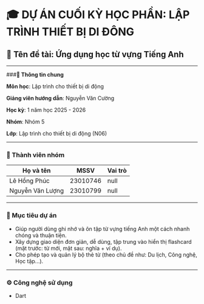 # **🎓 DỰ ÁN CUỐI KỲ HỌC PHẦN: LẬP TRÌNH THIẾT BỊ DI ĐÔNG**

## **🔖 Tên đề tài: Ứng dụng học từ vựng Tiếng Anh**

---

###**📌 Thông tin chung**

**Môn học**: Lập trình cho thiết bị di động

**Giảng viên hướng dẫn**: Nguyễn Văn Cường

**Học kỳ**: 1 năm học 2025 - 2026

**Nhóm**: Nhóm 5

**Lớp**: Lập trình cho thiết bị di động (N06)

---

### **👥 Thành viên nhóm**

| Họ và tên | MSSV | Vai trò |
|-----|----------|---------|
| Lê Hồng Phúc | 23010746 |null|
| Nguyễn Văn Lượng | 23010799 |null|

---

### **🎯 Mục tiêu dự án**


*   Giúp người dùng ghi nhớ và ôn tập từ vựng tiếng Anh một cách nhanh chóng và thuận tiện.
*   Xây dựng giao diện đơn giản, dễ dùng, tập trung vào hiển thị flashcard (mặt trước: từ mới, mặt sau: nghĩa + ví dụ).
*   Cho phép tạo và quản lý bộ thẻ từ (theo chủ đề như: Du lịch, Công nghệ, Học tập...).

---

### **⚙️ Công nghệ sử dụng**

* Dart
